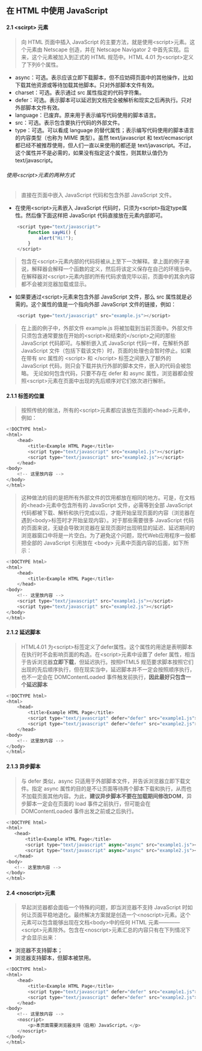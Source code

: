 ## 在 HTML 中使用 JavaScript

#### 2.1 \<scirpt> 元素
> 向 HTML 页面中插入 JavaScript 的主要方法，就是使用\<script>元素。这个元素由 Netscape 创造，并在 Netscape Navigator 2 中首先实现。后来，这个元素被加入到正式的 HTML 规范中。HTML 4.01 为\<script>定义了下列6个属性。
- async：可选。表示应该立即下载脚本，但不应妨碍页面中的其他操作，比如下载其他资源或等待加载其他脚本。只对外部脚本文件有效。
- charset：可选。表示通过 src 属性指定的代码字符集。
- defer：可选。表示脚本可以延迟到文档完全被解析和现实之后再执行。只对外部脚本文件有效。
- language：已废弃。原来用于表示编写代码使用的脚本语言。
- src：可选。表示包含要执行代码的外部文件。
- type：可选。可以看成 language 的替代属性；表示编写代码使用的脚本语言的内容类型（也称为 MIME 类型）。虽然 text/javascript 和 text/ecmascript 都已经不被推荐使用，但人们一直以来使用的都还是 text/javascript。不过，这个属性并不是必需的，如果没有指定这个属性，则其默认值仍为 text/javascript。
  
###### 使用\<script>元素的两种方式
> 直接在页面中嵌入 JavaScript 代码和包含外部 JavaScript 文件。
- 在使用\<script>元素嵌入 JavaScript 代码时，只须为\<script>指定type属性。然后像下面这样把 JavaScript 代码直接放在元素内部即可。
```javascript
    <script type="text/javascript">
        function sayHi() {
            alert("Hi!");
        }
    </script>
```
> 包含在\<script>元素内部的代码将被从上至下一次解释。拿上面的例子来说，解释器会解释一个函数的定义，然后将该定义保存在自己的环境当中。在解释器对\<script>元素内部的所有代码求值完毕以前，页面中的其余内容都不会被浏览器加载或显示。
- 如果要通过\<script>元素来包含外部 JavaScript 文件，那么 src 属性就是必需的。这个属性的值是一个指向外部 JavaScript 文件的链接，例如：
```javascript
    <script type="text/javascript" src="example.js"></script>
```
> 在上面的例子中，外部文件 example.js 将被加载到当前页面中。外部文件只须包含通常要放在开始的\<script>和结束的\</script>之间的那些JavaScript 代码即可。与解析嵌入式 JavaScript 代码一样，在解析外部 JavaScript 文件（包括下载该文件）时，页面的处理也会暂时停止。如果在带有 src 属性的 \<script> 和 \</script> 标签之间嵌入了额外的 JavaScript 代码，则只会下载并执行外部的脚本文件，嵌入的代码会被忽略。
> 无论如何包含代码，只要不存在 defer 和 async 属性，浏览器都会按照\<script>元素在页面中出现的先后顺序对它们依次进行解析。

#### 2.1.1 标签的位置
> 按照传统的做法，所有的\<script>元素都应该放在页面的\<head>元素中，例如：
```javascript
<!DOCTYPE html>
<html>
    <head>
	    <title>Example HTML Page</title>
	    <script type="text/javascript" src="example1.js"></script>
	    <script type="text/javascript" src="example2.js"></script>
    </head>
<body>
    <!-- 这里放内容 -->
</body>
</html>
```
> 这种做法的目的是把所有外部文件的饮用都放在相同的地方。可是，在文档的\<head>元素中包含所有的 JavaScript 文件，必需等到全部 JavaScript 代码都被下载、解析和执行完成以后，才能开始呈现页面的内容（浏览器在遇到\<body>标签时才开始呈现内容）。对于那些需要很多 JavaScript 代码的页面来说，无疑会导致浏览器在呈现页面时出现明显的延迟、延迟期间的浏览器窗口中将是一片空白。为了避免这个问题，现代Web应用程序一般都把全部的 JavaScript 引用放在 \<body> 元素中页面内容的后面，如下所示：
```javascript
<!DOCTYPE html>
<html>
    <head>
	    <title>Example HTML Page</title>
    </head>
<body>
    <!-- 这里放内容 -->
    <script type="text/javascript" src="example1.js"></script>
    <script type="text/javascript" src="example2.js"></script>
</body>
</html>
```
#### 2.1.2 延迟脚本
> HTML4.01 为\<script>标签定义了defer属性。这个属性的用途是表明脚本在执行时不会影响页面的构造。在\<script>元素中设置了 defer 属性，相当于告诉浏览器**立即下载**，但延迟执行。按照HTML5 规范要求脚本按照它们出现的先后顺序执行，但在现实当中，延迟脚本并不一定会按照顺序执行，也不一定会在 DOMContentLoaded 事件触发前执行，**因此最好只包含一个延迟脚本**
```javascript
<!DOCTYPE html>
<html>
    <head>
	    <title>Example HTML Page</title>
        <script type="text/javascript" defer="defer" src="example1.js"></script>
        <script type="text/javascript" defer="defer" src="example2.js"></script>
    </head>
<body>
    <!-- 这里放内容 -->
</body>
</html>
```
#### 2.1.3 异步脚本
> 与 defer 类似，async 只适用于外部脚本文件，并告诉浏览器立即下载文件。指定 async 属性的目的是不让页面等待两个脚本下载和执行，从而也不加载页面其他内容。为此，**建议异步脚本不要在加载期间修改DOM**，异步脚本一定会在页面的 load 事件之前执行，但可能会在 DOMContentLoaded 事件出发之前或之后执行。
 ```javascript
<!DOCTYPE html>
<html>
    <head>
	    <title>Example HTML Page</title>
        <script type="text/javascript" async="async" src="example1.js"></script>
        <script type="text/javascript" async="async" src="example2.js"></script>
    </head>
<body>
    <!-- 这里放内容 -->
</body>
</html>
```
#### 2.4 \<noscript>元素
> 早起浏览器都会面临一个特殊的问题，即当浏览器不支持 JavaScript 时如何让页面平稳地退化。最终解决方案就是创造一个\<noscript>元素。这个元素可以包含能够出现在文档\<body>中的任何 HTML 元素————\<script>元素除外。包含在\<noscript>元素汇总的内容只有在下列情况下才会显示出来：
- 浏览器不支持脚本；
- 浏览器支持脚本，但脚本被禁用。
```javascript
<!DOCTYPE html>
<html>
    <head>
	    <title>Example HTML Page</title>
        <script type="text/javascript" defer="defer" src="example1.js"></script>
        <script type="text/javascript" defer="defer" src="example2.js"></script>
    </head>
<body>
    <!-- 这里放内容 -->
    <noscript>
        <p>本页面需要浏览器支持（启用）JavaScript。</p>
    </noscript>    
</body>
</html>
```